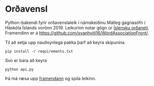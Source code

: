 # Orðavensl

Python-bakendi fyrir orðavenslaleik í námskeiðinu Málleg gagnasöfn í Háskóla Íslands vorönn 2019. Leikurinn notar gögn úr [Íslensku orðaneti](http://ordanet.is). Framendinn er á https://github.com/svanhviti16/WordAssociationFront/.

Til að setja upp nauðsynlega pakka þarf að keyra skipunina

```pip install -r requirements.txt```

Svo er bara að keyra

```python api.py```

Þá má ræsa upp [framendann](https://github.com/svanhviti16/WordAssociationFront) og spila leikinn.

